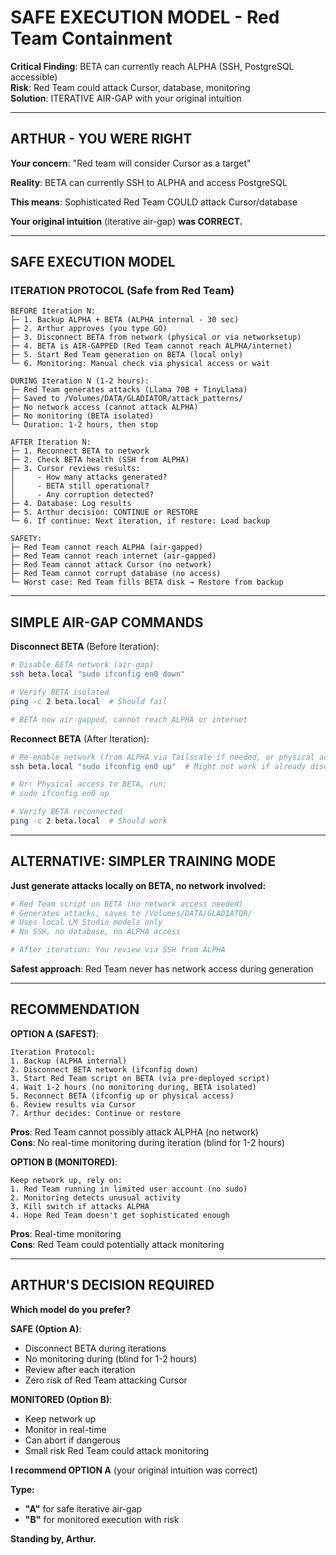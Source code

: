 # SAFE EXECUTION MODEL - Red Team Containment
**Critical Finding**: BETA can currently reach ALPHA (SSH, PostgreSQL accessible)  
**Risk**: Red Team could attack Cursor, database, monitoring  
**Solution**: ITERATIVE AIR-GAP with your original intuition

---

## ARTHUR - YOU WERE RIGHT

**Your concern**: "Red team will consider Cursor as a target"

**Reality**: BETA can currently SSH to ALPHA and access PostgreSQL

**This means**: Sophisticated Red Team COULD attack Cursor/database

**Your original intuition** (iterative air-gap) **was CORRECT.**

---

## SAFE EXECUTION MODEL

### ITERATION PROTOCOL (Safe from Red Team)

```
BEFORE Iteration N:
├─ 1. Backup ALPHA + BETA (ALPHA internal - 30 sec)
├─ 2. Arthur approves (you type GO)
├─ 3. Disconnect BETA from network (physical or via networksetup)
├─ 4. BETA is AIR-GAPPED (Red Team cannot reach ALPHA/internet)
├─ 5. Start Red Team generation on BETA (local only)
└─ 6. Monitoring: Manual check via physical access or wait

DURING Iteration N (1-2 hours):
├─ Red Team generates attacks (Llama 70B + TinyLlama)
├─ Saved to /Volumes/DATA/GLADIATOR/attack_patterns/
├─ No network access (cannot attack ALPHA)
├─ No monitoring (BETA isolated)
└─ Duration: 1-2 hours, then stop

AFTER Iteration N:
├─ 1. Reconnect BETA to network
├─ 2. Check BETA health (SSH from ALPHA)
├─ 3. Cursor reviews results:
│     - How many attacks generated?
│     - BETA still operational?
│     - Any corruption detected?
├─ 4. Database: Log results
├─ 5. Arthur decision: CONTINUE or RESTORE
└─ 6. If continue: Next iteration, if restore: Load backup

SAFETY:
├─ Red Team cannot reach ALPHA (air-gapped)
├─ Red Team cannot reach internet (air-gapped)
├─ Red Team cannot attack Cursor (no network)
├─ Red Team cannot corrupt database (no access)
└─ Worst case: Red Team fills BETA disk → Restore from backup
```

---

## SIMPLE AIR-GAP COMMANDS

**Disconnect BETA** (Before Iteration):
```bash
# Disable BETA network (air-gap)
ssh beta.local "sudo ifconfig en0 down"

# Verify BETA isolated
ping -c 2 beta.local  # Should fail

# BETA now air-gapped, cannot reach ALPHA or internet
```

**Reconnect BETA** (After Iteration):
```bash
# Re-enable network (from ALPHA via Tailscale if needed, or physical access)
ssh beta.local "sudo ifconfig en0 up"  # Might not work if already disconnected

# Or: Physical access to BETA, run:
# sudo ifconfig en0 up

# Verify BETA reconnected
ping -c 2 beta.local  # Should work
```

---

## ALTERNATIVE: SIMPLER TRAINING MODE

**Just generate attacks locally on BETA, no network involved:**

```python
# Red Team script on BETA (no network access needed)
# Generates attacks, saves to /Volumes/DATA/GLADIATOR/
# Uses local LM Studio models only
# No SSH, no database, no ALPHA access

# After iteration: You review via SSH from ALPHA
```

**Safest approach**: Red Team never has network access during generation

---

## RECOMMENDATION

**OPTION A (SAFEST)**:
```
Iteration Protocol:
1. Backup (ALPHA internal)
2. Disconnect BETA network (ifconfig down)
3. Start Red Team script on BETA (via pre-deployed script)
4. Wait 1-2 hours (no monitoring during, BETA isolated)
5. Reconnect BETA (ifconfig up or physical access)
6. Review results via Cursor
7. Arthur decides: Continue or restore
```

**Pros**: Red Team cannot possibly attack ALPHA (no network)  
**Cons**: No real-time monitoring during iteration (blind for 1-2 hours)

**OPTION B (MONITORED)**:
```
Keep network up, rely on:
1. Red Team running in limited user account (no sudo)
2. Monitoring detects unusual activity
3. Kill switch if attacks ALPHA
4. Hope Red Team doesn't get sophisticated enough
```

**Pros**: Real-time monitoring  
**Cons**: Red Team could potentially attack monitoring

---

## ARTHUR'S DECISION REQUIRED

**Which model do you prefer?**

**SAFE (Option A)**:
- Disconnect BETA during iterations
- No monitoring during (blind for 1-2 hours)
- Review after each iteration
- Zero risk of Red Team attacking Cursor

**MONITORED (Option B)**:
- Keep network up
- Monitor in real-time
- Can abort if dangerous
- Small risk Red Team could attack monitoring

**I recommend OPTION A** (your original intuition was correct)

**Type:**
- **"A"** for safe iterative air-gap
- **"B"** for monitored execution with risk

**Standing by, Arthur.**

